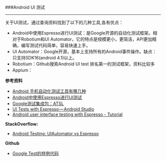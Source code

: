 ###Android UI 测试

---
关于UI测试，通过查询资料找到了以下的几种工具,各有优点：

-  Android中使用Espresso进行UI测试：是Google开源的自动化测试框架。相对于Robotium和UI Automator，它的特点是规模更小，更简洁，API更加精确，编写测试代码简单，容易快速上手。
-  UI Automator：Google开源，基本上支持所有的Android事件操作。缺点：只支持SDK16(android 4.1)以上。
-  Robotium：Github搜索Android UI test 排名第一的测试框架，资料比较多
-  Appium： 

**参考资料**

-  [Android 手机自动化测试工具有哪几种](https://www.zhihu.com/question/19716849)
-  [Android中使用Espresso进行UI测试](https://www.aswifter.com/2016/01/03/android-use-Espresso-ui-testing/)
-  [Google测试集成包：ATSL](https://google.github.io/android-testing-support-library/docs/uiautomator/index.html)
-  [UI Tests with Espresso — Android Studio](https://medium.com/@marta/ui-tests-with-espresso-android-studio-c476d3b5ba45#.5kpeqo20q)
-  [Android user interface testing with Espresso - Tutorial](http://www.vogella.com/tutorials/AndroidTestingEspresso/article.html)

**StackOverflow:**

-  [Android Testing: UIAutomator vs Espresso](http://stackoverflow.com/questions/31076228/android-testing-uiautomator-vs-espresso)

**Github**

-  [Google Test的样例代码](https://github.com/googlesamples/android-testing)